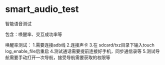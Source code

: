# smart_audio_test
智能语音测试

包含：唤醒率、交互成功率等

唤醒率测试：
1.需要连接adb线
2.连接声卡
3.在 sdcard/txz目录下输入touch log_enable_file后重启
4.测试通话需要提前连接好手机，同步通信录等
5.测试导航需要手动打开一次导航，接受导航需要获取的权限等

